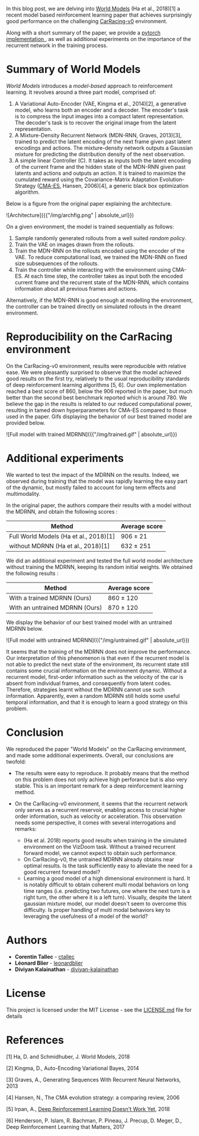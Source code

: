 

In this blog post, we are delving into [World
Models](https://arxiv.org/pdf/1803.10122.pdf) (Ha et al., 2018)[1] a recent
model based reinforcement learning paper that achieves surprisingly good
performance on the challenging
[CarRacing-v0](https://gym.openai.com/envs/CarRacing-v0/) environment.

Along with a short summary of the paper, we provide a [pytorch implementation
](https://github.com/ctallec/world-models), as well as additional
experiments on the importance of the recurrent network in the training process.

# Summary of World Models

*World Models* introduces a *model-based* approach to reinforcement learning. It revolves around a three part model, comprised of:

  1. A Variational Auto-Encoder (VAE, Kingma et al., 2014)[2], a generative model, who learns both an encoder and a decoder. The encoder's task is to compress the input images into a compact latent representation. The decoder's task is to recover the original image from the latent representation.
  2. A Mixture-Density Recurrent Network (MDN-RNN, Graves, 2013)[3], trained to predict the latent encoding of the next frame given past latent encodings and actions. The mixture-density network outputs a Gaussian mixture for predicting
the distribution density of the next observation.
  3. A simple linear Controller (C). It takes as inputs both the latent encoding of the current frame and the hidden state of the MDN-RNN given past latents and actions and outputs an action. It is trained to maximize the cumulated reward using the Covariance-Matrix Adaptation Evolution-Strategy ([CMA-ES](http://www.cmap.polytechnique.fr/~nikolaus.hansen/cmaartic.pdf), Hansen, 2006)[4], a generic black box optimization algorithm.

Below is a figure from the original paper explaining the architecture.

![Architecture]({{"/img/archfig.png" | absolute_url}})

On a given environment, the model is trained sequentially as follows:
  1. Sample randomly generated rollouts from a well suited *random policy*.
  2. Train the VAE on images drawn from the rollouts.
  3. Train the MDN-RNN on the rollouts encoded using the encoder of the VAE. To reduce computational load, we trained the MDN-RNN on fixed size subsequences of the rollouts.
  4. Train the controller while interacting with the environment using CMA-ES. At each time step, the controller takes as input both the encoded current frame and the recurrent state of the MDN-RNN, which contains information about all previous frames and actions.

Alternatively, if the MDN-RNN is good enough at modelling the environment, the controller can be trained directly on simulated rollouts in the dreamt environment.


# Reproducibility on the CarRacing environment

On the CarRacing-v0 environment, results were reproducible with relative ease. We were pleasantly surprised to observe that the model achieved good results on the first try, relatively to the usual reproducibility standards of deep reinforcement learning algorithms [5, 6]. Our own implementation reached a best score of 860, below the 906 reported in the paper, but much better than the second best benchmark reported which is around 780. We believe the gap in the results is related to our reduced computational power, resulting in tamed down hyperparameters for CMA-ES compared to those used in the paper. Gifs displaying the behavior of our best trained model are provided below.


![Full model with trained MDRNN]({{"/img/trained.gif" | absolute_url}})

# Additional experiments

We wanted to test the impact of the MDRNN on the results. Indeed, we observed during training that the model was rapidly learning the easy part of the dynamic, but mostly failed to account for long term effects and multimodality.

In the original paper, the authors compare their results with a model without the MDRNN, and obtain the following scores :

| Method | Average score |
|--------|---------------|
| Full World Models (Ha et al., 2018)[1] | 906 ± 21 |
| without MDRNN (Ha et al., 2018)[1] | 632 ± 251 |

We did an additional experiment and tested the full world model architecture without training the MDRNN, keeping its random initial weights. We obtained the following results :

| Method | Average score |
|--------|---------------|
| With a trained MDRNN (Ours) | 860 ± 120 |
| With an untrained MDRNN (Ours) | 870 ± 120 |

We display the behavior of our best trained model with an untrained MDRNN below.

![Full model with untrained MDRNN]({{"/img/untrained.gif" | absolute_url}})

It seems that the training of the MDRNN does not improve the performance. Our
interpretation of this phenomenon is that even if the recurrent model is not
able to predict the next state of the environment, its recurrent state still
contains some crucial information on the environment dynamic. Without a
recurrent model, first-order information such as the velocity of the car is absent from individual frames, and consequently from latent codes. Therefore, strategies learnt without the MDRNN cannot use such information. Apparently, even a random MDRNN still holds some useful temporal information, and that it is enough to learn a good strategy on this problem.


# Conclusion

We reproduced the paper "World Models" on the CarRacing environment, and made some additional experiments. Overall, our conclusions are twofold:

* The results were easy to reproduce. It probably means that the method on this problem does not only achieve high perforance but is also very stable. This is an important remark for a deep reinforcement learning method.

* On the CarRacing-v0 environment, it seems that the recurrent network only serves as a recurrent reservoir, enabling access to crucial higher order information, such as velocity or acceleration. This observation needs some perspective, it comes with several interrogations and remarks:
    * (Ha et al. 2018) reports good results when training in the simulated environment on the VizDoom task. Without a trained recurrent forward model, we cannot expect to obtain such performance.
    * On CarRacing-v0, the untrained MDRNN already obtains near optimal results. Is the task sufficiently easy to alleviate the need for a good recurrent forward model?
    * Learning a good model of a high dimensional environment is hard. It is notably difficult to obtain coherent multi modal behaviors on long time ranges (i.e. predicting two futures, one where the next turn is a right turn, the other where it is a left turn). Visually, despite the latent gaussian mixture model, our model doesn't seem to overcome this difficulty. Is proper handling of multi modal behaviors key to leveraging the usefulness of a model of the world?

# Authors

* **Corentin Tallec** - [ctallec](https://github.com/ctallec)
* **Léonard Blier** - [leonardblier](https://github.com/leonardblier)
* **Diviyan Kalainathan** - [diviyan-kalainathan](https://github.com/diviyan-kalainathan)


# License

This project is licensed under the MIT License - see the [LICENSE.md](LICENSE.md) file for details


# References

[1] Ha, D. and Schmidhuber, J. World Models, 2018

[2] Kingma, D., Auto-Encoding Variational Bayes, 2014

[3] Graves, A., Generating Sequences With Recurrent Neural Networks, 2013

[4] Hansen, N., The CMA evolution strategy: a comparing review, 2006

[5] Irpan, A., [Deep Reinforcement Learning Doesn't Work Yet](https://www.alexirpan.com/2018/02/14/rl-hard.html), 2018

[6] Henderson, P. Islam, R. Bachman, P. Pineau, J. Precup, D. Meger, D., Deep Reinforcement Learning that Matters, 2017
